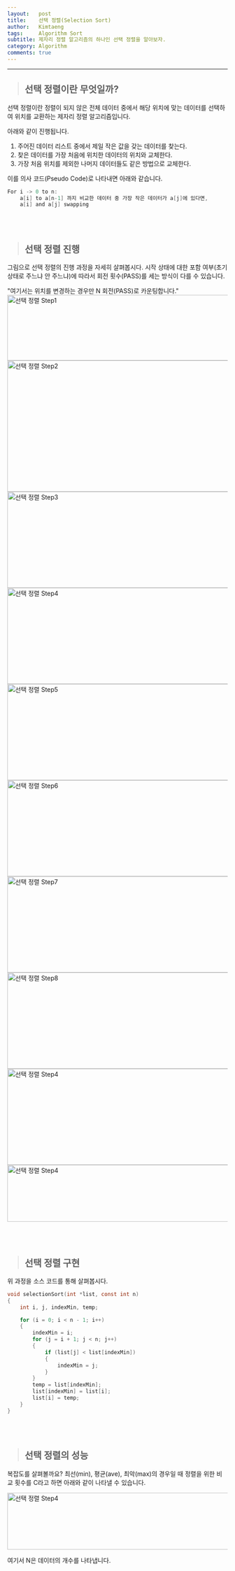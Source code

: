 ```yaml
---
layout:   post
title:    선택 정렬(Selection Sort)
author:   Kimtaeng
tags: 	  Algorithm Sort
subtitle: 제자리 정렬 알고리즘의 하나인 선택 정렬을 알아보자.
category: Algorithm
comments: true
---
```


<hr/>

> ## 선택 정렬이란 무엇일까?

선택 정렬이란 정렬이 되지 않은 전체 데이터 중에서 해당 위치에 맞는 데이터를 선택하여
위치를 교환하는 제자리 정렬 알고리즘입니다.

아래와 같이 진행됩니다.<br/>
1) 주어진 데이터 리스트 중에서 제일 작은 값을 갖는 데이터를 찾는다.<br/>
2) 찾은 데이터를 가장 처음에 위치한 데이터의 위치와 교체한다.<br/>
3) 가장 처음 위치를 제외한 나머지 데이터들도 같은 방법으로 교체한다.<br/>

이를 의사 코드(Pseudo Code)로 나타내면 아래와 같습니다.
```c
For i -> 0 to n:
    a[i] to a[n-1] 까지 비교한 데이터 중 가장 작은 데이터가 a[j]에 있다면,
    a[i] and a[j] swapping 
``` 

<br/><br/>

> ## 선택 정렬 진행

그림으로 선택 정렬의 진행 과정을 자세히 살펴봅시다.
시작 상태에 대한 포함 여부(초기 상태로 주느냐 안 주느냐)에 따라서 회전 횟수(PASS)를 세는 방식이 다를 수 있습니다.
<br/>

<div class="post_caption">"여기서는 위치를 변경하는 경우만 N 회전(PASS)로 카운팅합니다."</div>

<img class="post_image" src="{{ site.baseurl }}/img/post/2017/12/15/001-1.png" width="650" height="150" alt="선택 정렬 Step1"/>

<img class="post_image" src="{{ site.baseurl }}/img/post/2017/12/15/001-2.png" width="650" height="300" alt="선택 정렬 Step2"/>

<img class="post_image" src="{{ site.baseurl }}/img/post/2017/12/15/001-3.png" width="650" height="220" alt="선택 정렬 Step3"/>

<img class="post_image" src="{{ site.baseurl }}/img/post/2017/12/15/001-4.png" width="650" height="220" alt="선택 정렬 Step4"/>

<img class="post_image" src="{{ site.baseurl }}/img/post/2017/12/15/001-5.png" width="650" height="220" alt="선택 정렬 Step5"/>

<img class="post_image" src="{{ site.baseurl }}/img/post/2017/12/15/001-6.png" width="650" height="220" alt="선택 정렬 Step6"/>

<img class="post_image" src="{{ site.baseurl }}/img/post/2017/12/15/001-7.png" width="650" height="220" alt="선택 정렬 Step7"/>

<img class="post_image" src="{{ site.baseurl }}/img/post/2017/12/15/001-8.png" width="650" height="220" alt="선택 정렬 Step8"/>

<img class="post_image" src="{{ site.baseurl }}/img/post/2017/12/15/001-9.png" width="650" height="220" alt="선택 정렬 Step4"/>

<img class="post_image" src="{{ site.baseurl }}/img/post/2017/12/15/001-10.png" width="650" height="130" alt="선택 정렬 Step4"/>

<br/><br/>

> ## 선택 정렬 구현

위 과정을 소스 코드를 통해 살펴봅시다.

```c
void selectionSort(int *list, const int n)
{
    int i, j, indexMin, temp;

    for (i = 0; i < n - 1; i++)
    {
        indexMin = i;
        for (j = i + 1; j < n; j++)
        {
            if (list[j] < list[indexMin])
            {
                indexMin = j;
            }
        }
        temp = list[indexMin];
        list[indexMin] = list[i];
        list[i] = temp;
    }
}
```

<br/><br/>

> ## 선택 정렬의 성능

복잡도를 살펴볼까요?
최선(min), 평균(ave), 최악(max)의 경우일 때 정렬을 위한 비교 횟수를 C라고 하면 아래와 같이 나타낼 수 있습니다.

<img class="post_image" src="{{ site.baseurl }}/img/post/2017/12/15/001-11.png" width="650" height="130" alt="선택 정렬 Step4"/>

여기서 N은 데이터의 개수를 나타냅니다.